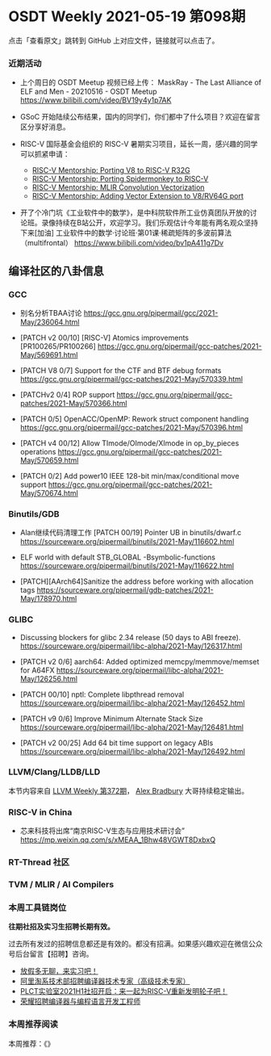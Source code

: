 # OSDT Weekly 2021-05-19 第098期

点击「查看原文」跳转到 GitHub 上对应文件，链接就可以点击了。

### 近期活动

- 上个周日的 OSDT Meetup 视频已经上传：
  MaskRay - The Last Alliance of ELF and Men - 20210516 - OSDT Meetup
  https://www.bilibili.com/video/BV19y4y1p7AK

- GSoC 开始陆续公布结果，国内的同学们，你们都中了什么项目？欢迎在留言区分享好消息。

- RISC-V 国际基金会组织的 RISC-V 暑期实习项目，延长一周，感兴趣的同学可以抓紧申请：
  - [RISC-V Mentorship: Porting V8 to RISC-V R32G](https://mentorship.lfx.linuxfoundation.org/project/2021e650-c533-4671-afed-bf87c089af09)
  - [RISC-V Mentorship: Porting Spidermonkey to RISC-V](https://mentorship.lfx.linuxfoundation.org/project/fb9e1ba6-d6ed-40b5-82b5-ee1089ef050a)
  - [RISC-V Mentorship: MLIR Convolution Vectorization](https://mentorship.lfx.linuxfoundation.org/project/f994928b-8998-4cd3-b66e-c576aa99c9d5)
  - [RISC-V Mentorship: Adding Vector Extension to V8/RV64G port](https://mentorship.lfx.linuxfoundation.org/project/ba333574-1ce7-4fc7-9c56-901337672273)


- 开了个冷门坑《工业软件中的数学》，是中科院软件所工业仿真团队开放的讨论班。录像持续在B站公开，欢迎学习。我们乐观估计今年能有两名观众坚持下来[加油]
  工业软件中的数学·讨论班·第01课·稀疏矩阵的多波前算法（multifrontal）
  https://www.bilibili.com/video/bv1pA411g7Dv

## 编译社区的八卦信息

### GCC

- 别名分析TBAA讨论
  https://gcc.gnu.org/pipermail/gcc/2021-May/236064.html

- [PATCH v2 00/10] [RISC-V] Atomics improvements [PR100265/PR100266]
  https://gcc.gnu.org/pipermail/gcc-patches/2021-May/569691.html

- [PATCH V8 0/7] Support for the CTF and BTF debug formats
  https://gcc.gnu.org/pipermail/gcc-patches/2021-May/570339.html

- [PATCHv2 0/4] ROP support
  https://gcc.gnu.org/pipermail/gcc-patches/2021-May/570366.html

- [PATCH 0/5] OpenACC/OpenMP: Rework struct component handling
  https://gcc.gnu.org/pipermail/gcc-patches/2021-May/570396.html

- [PATCH v4 00/12] Allow TImode/OImode/XImode in op_by_pieces operations
  https://gcc.gnu.org/pipermail/gcc-patches/2021-May/570659.html

- [PATCH 0/2] Add power10 IEEE 128-bit min/max/conditional move support
  https://gcc.gnu.org/pipermail/gcc-patches/2021-May/570674.html

### Binutils/GDB

- Alan继续代码清理工作
  [PATCH 00/19] Pointer UB in binutils/dwarf.c
  https://sourceware.org/pipermail/binutils/2021-May/116602.html

- ELF world with default STB_GLOBAL -Bsymbolic-functions
  https://sourceware.org/pipermail/binutils/2021-May/116622.html

- [PATCH][AArch64]Sanitize the address before working with allocation tags
  https://sourceware.org/pipermail/gdb-patches/2021-May/178970.html

### GLIBC

- Discussing blockers for glibc 2.34 release (50 days to ABI freeze).
  https://sourceware.org/pipermail/libc-alpha/2021-May/126317.html

- [PATCH v2 0/6] aarch64: Added optimized memcpy/memmove/memset for A64FX
  https://sourceware.org/pipermail/libc-alpha/2021-May/126256.html

- [PATCH 00/10] nptl: Complete libpthread removal
  https://sourceware.org/pipermail/libc-alpha/2021-May/126452.html

- [PATCH v9 0/6] Improve Minimum Alternate Stack Size
  https://sourceware.org/pipermail/libc-alpha/2021-May/126481.html

- [PATCH v2 00/25] Add 64 bit time support on legacy ABIs
  https://sourceware.org/pipermail/libc-alpha/2021-May/126492.html

### LLVM/Clang/LLDB/LLD

本节内容来自 [LLVM Weekly 第372期](http://llvmweekly.org/issue/372)，
[Alex Bradbury](https://www.linkedin.com/in/alex-bradbury/) 大哥持续稳定输出。

### RISC-V in China

- 芯来科技将出席“南京RISC-V生态与应用技术研讨会”
  https://mp.weixin.qq.com/s/xMEAA_1Bhw48VGWT8DxbxQ


### RT-Thread 社区

### TVM / MLIR / AI Compilers

### 本周工具链岗位

**往期社招及实习生招聘长期有效。**

过去所有发过的招聘信息都还是有效的。都没有招满。如果感兴趣欢迎在微信公众号后台留言【招聘】咨询。

- [放假多无聊，来实习吧！](https://mp.weixin.qq.com/s/pWjPrHtaWnzWbPfqqcX1cQ)
- [阿里淘系技术部招聘编译器技术专家（高级技术专家）](https://mp.weixin.qq.com/s/Yr_XA_L9fCI8IvhuudwTkQ)
- [PLCT实验室2021H1社招开启：来一起为RISC-V重新发明轮子吧！](https://mp.weixin.qq.com/s/9BUJ1-LbHGm-Lhs_Lavzjw)
- [荣耀招聘编译器与编程语言开发工程师](https://mp.weixin.qq.com/s/XaLAhjLP6fhj3Vl-mUjXng)

### 本周推荐阅读

本周推荐：《》

